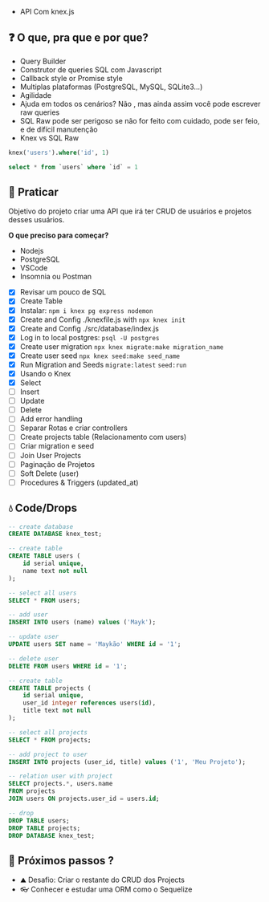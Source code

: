 * API Com knex.js

## ❓ O que, pra que e por que?

- Query Builder
- Construtor de queries SQL com Javascript
- Callback style or Promise style
- Multiplas plataformas (PostgreSQL, MySQL, SQLite3...)
- Agilidade
- Ajuda em todos os cenários? Não , mas ainda assim você pode escrever raw queries
- SQL Raw pode ser perigoso se não for feito com cuidado, pode ser feio, e de difícil manutenção
- Knex vs SQL Raw

```sql
knex('users').where('id', 1)

select * from `users` where `id` = 1
```

## 👟 Praticar

Objetivo do projeto criar uma API que irá ter CRUD de usuários e projetos desses usuários.

**O que preciso para começar?** 

- Nodejs
- PostgreSQL
- VSCode
- Insomnia ou Postman

- [x]  Revisar um pouco de SQL
- [x]  Create Table
- [x]  Instalar: `npm i knex pg express nodemon`
- [x]  Create and Config ./knexfile.js with `npx knex init`
- [x]  Create and Config ./src/database/index.js
- [x]  Log in to local postgres: `psql -U postgres`
- [x]  Create user migration  `npx knex migrate:make migration_name`
- [x]  Create user seed  `npx knex seed:make seed_name`
- [x]  Run Migration and Seeds `migrate:latest` `seed:run`
- [x]  Usando o Knex
- [x]  Select
- [ ]  Insert
- [ ]  Update
- [ ]  Delete
- [ ]  Add error handling
- [ ]  Separar Rotas e criar controllers
- [ ]  Create projects table (Relacionamento com users)
- [ ]  Criar migration e seed
- [ ]  Join User Projects
- [ ]  Paginação de Projetos
- [ ]  Soft Delete (user)
- [ ]  Procedures & Triggers (updated_at)

## 💧 Code/Drops

```sql
-- create database
CREATE DATABASE knex_test;

-- create table
CREATE TABLE users (
	id serial unique,
	name text not null
);

-- select all users
SELECT * FROM users;

-- add user
INSERT INTO users (name) values ('Mayk');

-- update user
UPDATE users SET name = 'Maykão' WHERE id = '1';

-- delete user
DELETE FROM users WHERE id = '1';

-- create table
CREATE TABLE projects (
	id serial unique,
	user_id integer references users(id),
	title text not null
);

-- select all projects
SELECT * FROM projects;

-- add project to user
INSERT INTO projects (user_id, title) values ('1', 'Meu Projeto');

-- relation user with project
SELECT projects.*, users.name 
FROM projects
JOIN users ON projects.user_id = users.id;

-- drop
DROP TABLE users;
DROP TABLE projects;
DROP DATABASE knex_test;
```

## 🚀 Próximos passos ?

- ⛰ Desafio: Criar o restante do CRUD dos Projects
- 👓 Conhecer e estudar uma ORM como o Sequelize 

